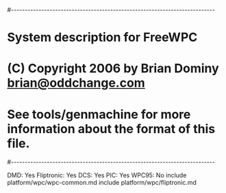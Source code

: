 #--------------------------------------------------------------------------
# System description for FreeWPC
# (C) Copyright 2006 by Brian Dominy <brian@oddchange.com>
#
# See tools/genmachine for more information about the format of this file.
#--------------------------------------------------------------------------

DMD: Yes
Fliptronic: Yes
DCS: Yes
PIC: Yes
WPC95: No
include platform/wpc/wpc-common.md
include platform/wpc/fliptronic.md
